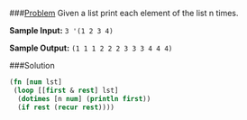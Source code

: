 ###[Problem](https://www.hackerrank.com/challenges/fp-list-replication)
Given a list print each element of the list n times.

**Sample Input:** ```3 '(1 2 3 4)```

**Sample Output:** ```(1 1 1 2 2 2 3 3 3 4 4 4)```

###Solution
```clojure
(fn [num lst] 
 (loop [[first & rest] lst]
  (dotimes [n num] (println first))
  (if rest (recur rest))))
```
